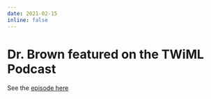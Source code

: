 ```yaml
---
date: 2021-02-15 
inline: false
---
```


# Dr. Brown featured on the TWiML Podcast

See the [episode here](https://twimlai.com/towards-a-systems-level-approach-to-fair-ml-with-sarah-m-brown/)
